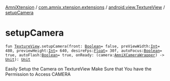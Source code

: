 [AmniXtension](../../index.md) / [com.amnix.xtension.extensions](../index.md) / [android.view.TextureView](index.md) / [setupCamera](./setup-camera.md)

# setupCamera

`fun `[`TextureView`](https://developer.android.com/reference/android/view/TextureView.html)`.setupCamera(front: `[`Boolean`](https://kotlinlang.org/api/latest/jvm/stdlib/kotlin/-boolean/index.html)` = false, preViewWidth: `[`Int`](https://kotlinlang.org/api/latest/jvm/stdlib/kotlin/-int/index.html)` = 480, previewHeight: `[`Int`](https://kotlinlang.org/api/latest/jvm/stdlib/kotlin/-int/index.html)` = 640, desireFps: `[`Float`](https://kotlinlang.org/api/latest/jvm/stdlib/kotlin/-float/index.html)` = 30f, autoFocus: `[`Boolean`](https://kotlinlang.org/api/latest/jvm/stdlib/kotlin/-boolean/index.html)` = true, autoFlash: `[`Boolean`](https://kotlinlang.org/api/latest/jvm/stdlib/kotlin/-boolean/index.html)` = true, onReady: (camera: `[`AmniXCameraWrapper`](../../com.amnix.xtension.extras/-amni-x-camera-wrapper/index.md)`) -> `[`Unit`](https://kotlinlang.org/api/latest/jvm/stdlib/kotlin/-unit/index.html)`): `[`Unit`](https://kotlinlang.org/api/latest/jvm/stdlib/kotlin/-unit/index.html)

Easily Setup the Camera on TextureView
Make Sure that You have the Permission to Access CAMERA

